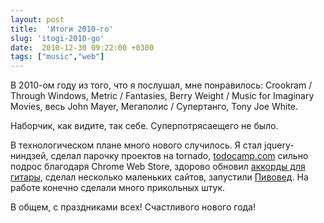 ```yaml
---
layout: post
title:  'Итоги 2010-го'
slug: 'itogi-2010-go'
date:  2010-12-30 09:22:00 +0300
tags: ["music","web"]
---
```


В 2010-ом году из того, что я послушал, мне понравилось: Crookram / Through Windows, Metric / Fantasies, Berry Weight / Music for Imaginary Movies, весь John Mayer, Мегаполис / Супертанго, Tony Joe White.

Наборчик, как видите, так себе. Суперпотрясаещего не было.

В технологическом плане много нового случилось. Я стал jquery-ниндзей, сделал парочку проектов на tornado, [todocamp.com](http://todocamp.com/ "to-do list manager") сильно подрос благодаря Chrome Web Store, здорово обновил [аккорды для гитары](http://guitar-chords-chart.net/), сделал несколько маленьких сайтов, запустили [Пивовед](http://pivoved.dp.ua/). На работе конечно сделали много прикольных штук.

В общем, с праздниками всех! Счастливого нового года!

